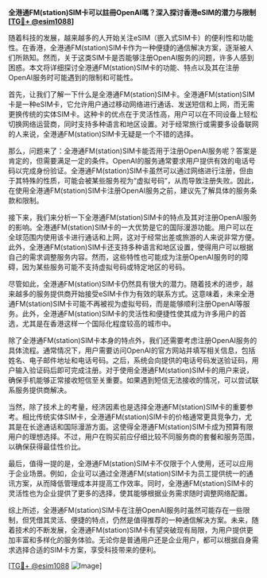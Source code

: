 **全港通FM(station)SIM卡可以註冊OpenAI嗎？深入探讨香港eSIM的潜力与限制[[TG💪+ @esim1088](https://t.me/s/esim1088)]**

随着科技的发展，越来越多的人开始关注eSIM（嵌入式SIM卡）的便利性和功能性。在香港，全港通FM(station)SIM卡作为一种便捷的通信解决方案，逐渐被人们所熟知。然而，关于这类SIM卡是否能够注册OpenAI服务的问题，许多人感到困惑。本文将详细探讨全港通FM(station)SIM卡的功能、特点以及其在注册OpenAI服务时可能遇到的限制和可能性。

首先，让我们了解一下什么是全港通FM(station)SIM卡。全港通FM(station)SIM卡是一种eSIM卡，它允许用户通过移动网络进行通话、发送短信和上网，而无需更换传统的实体SIM卡。这种卡的优点在于灵活性高，用户可以在不同设备上轻松切换网络运营商，同时支持多种语言和地区设置。对于经常旅行或需要多设备联网的人来说，全港通FM(station)SIM卡无疑是一个不错的选择。

那么，问题来了：全港通FM(station)SIM卡能否用于注册OpenAI服务呢？答案是肯定的，但需要满足一定的条件。OpenAI的服务通常要求用户提供有效的电话号码以完成身份验证。全港通FM(station)SIM卡虽然可以通过网络进行注册，但由于其特殊的性质，可能会被某些服务视为“虚拟号码”，从而导致注册失败。因此，在使用全港通FM(station)SIM卡注册OpenAI服务之前，建议先了解具体的服务条款和限制。

接下来，我们来分析一下全港通FM(station)SIM卡的特点及其对注册OpenAI服务的影响。全港通FM(station)SIM卡的一大优势是它的国际漫游功能。用户可以在全球范围内使用该卡进行通话和上网，这对于经常出差或旅游的人来说非常方便。此外，全港通FM(station)SIM卡还支持多种语言和地区设置，使得用户可以根据自己的需求调整服务内容。然而，这些特性也可能成为注册OpenAI服务时的障碍，因为某些服务可能不支持虚拟号码或特定地区的号码。

尽管如此，全港通FM(station)SIM卡仍然具有很大的潜力。随着技术的进步，越来越多的服务提供商开始接受eSIM卡作为有效的联系方式。这意味着，未来全港通FM(station)SIM卡可能不再被视为虚拟号码，而是能够顺利注册OpenAI等服务。此外，全港通FM(station)SIM卡的灵活性和便捷性使其成为许多用户的首选，尤其是在香港这样一个国际化程度较高的城市中。

除了全港通FM(station)SIM卡本身的特点外，我们还需要考虑注册OpenAI服务的具体流程。通常情况下，用户需要访问OpenAI的官方网站并填写相关信息，包括姓名、电子邮件地址和电话号码。之后，系统会向提供的电话号码发送验证码，用户输入验证码后即可完成注册。对于使用全港通FM(station)SIM卡的用户来说，确保手机能够正常接收短信至关重要。如果遇到短信无法接收的情况，可以尝试联系服务提供商解决。

当然，除了技术上的考量，经济因素也是选择全港通FM(station)SIM卡的重要参考。相比传统实体SIM卡，全港通FM(station)SIM卡的价格通常更具竞争力，尤其是在长途通话和国际漫游方面。这使得全港通FM(station)SIM卡成为预算有限用户的理想选择。不过，用户在购买前应仔细比较不同服务商的套餐和服务范围，以确保获得最佳性价比。

最后，值得一提的是，全港通FM(station)SIM卡不仅限于个人使用，还可以应用于企业场景。例如，企业可以通过全港通FM(station)SIM卡为员工提供统一的通讯方案，从而降低管理成本并提高工作效率。同时，全港通FM(station)SIM卡的灵活性也为企业提供了更多的选择，使其能够根据业务需求随时调整网络配置。

综上所述，全港通FM(station)SIM卡在注册OpenAI服务时虽然可能存在一些限制，但凭借其灵活、便捷的特点，仍然是值得推荐的一种通信解决方案。未来，随着技术的不断发展，全港通FM(station)SIM卡有望突破现有局限，为用户提供更加丰富和多样化的服务体验。无论你是普通用户还是企业用户，都可以根据自身需求选择合适的SIM卡方案，享受科技带来的便利。

[[TG💪+ @esim1088](https://t.me/s/esim1088) ![Image](https://i.postimg.cc/4NQfJmqS/Snipaste-2025-05-13-00-14-12.png)]